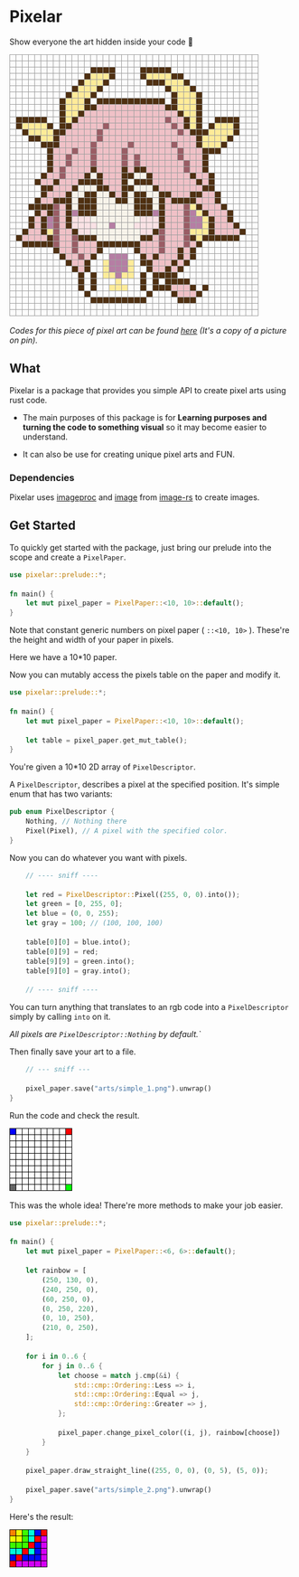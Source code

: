 # Pixelar

Show everyone the art hidden inside your code 🧁

![Alt text](arts/chico.png)

_Codes for this piece of pixel art can be found [here](src\drawings\custom\chico.rs) (It's a copy of a picture on pin)._

## What

Pixelar is a package that provides you simple API to create pixel arts using rust code.

- The main purposes of this package is for **Learning purposes and turning the code to something visual** so it may become easier to understand.

- It can also be use for creating unique pixel arts and FUN.

### Dependencies

Pixelar uses [imageproc](https://github.com/image-rs/imageproc) and [image](https://github.com/image-rs/image) from [image-rs](https://github.com/image-rs) to create images.

## Get Started

To quickly get started with the package, just bring our prelude into the scope and create a `PixelPaper`.

``` rust
use pixelar::prelude::*;

fn main() {
    let mut pixel_paper = PixelPaper::<10, 10>::default();
}
```

Note that constant generic numbers on pixel paper ( `::<10, 10>` ). These're the height and width of your paper in pixels.

Here we have a 10*10 paper.

Now you can mutably access the pixels table on the paper and modify it.

``` rust
use pixelar::prelude::*;

fn main() {
    let mut pixel_paper = PixelPaper::<10, 10>::default();

    let table = pixel_paper.get_mut_table();
}
```

You're given a 10*10 2D array of `PixelDescriptor`.

A `PixelDescriptor`, describes a pixel at the specified position. It's simple enum that has two variants:

``` rust
pub enum PixelDescriptor {
    Nothing, // Nothing there
    Pixel(Pixel), // A pixel with the specified color.
}
```

Now you can do whatever you want with pixels.

``` rust
    // ---- sniff ----

    let red = PixelDescriptor::Pixel((255, 0, 0).into());
    let green = [0, 255, 0];
    let blue = (0, 0, 255);
    let gray = 100; // (100, 100, 100)

    table[0][0] = blue.into();
    table[0][9] = red;
    table[9][9] = green.into();
    table[9][0] = gray.into();
 
    // ---- sniff ----
```

You can turn anything that translates to an rgb code into a `PixelDescriptor` simply by calling `into` on it.

_All pixels are `PixelDescriptor::Nothing` by default.`_

Then finally save your art to a file.

``` rust
    // --- sniff ---

    pixel_paper.save("arts/simple_1.png").unwrap()
}
```

Run the code and check the result.

![Alt text](arts/simple_1.png)

This was the whole idea! There're more methods to make your job easier.

``` rust
use pixelar::prelude::*;

fn main() {
    let mut pixel_paper = PixelPaper::<6, 6>::default();

    let rainbow = [
        (250, 130, 0),
        (240, 250, 0),
        (60, 250, 0),
        (0, 250, 220),
        (0, 10, 250),
        (210, 0, 250),
    ];

    for i in 0..6 {
        for j in 0..6 {
            let choose = match j.cmp(&i) {
                std::cmp::Ordering::Less => i,
                std::cmp::Ordering::Equal => j,
                std::cmp::Ordering::Greater => j,
            };

            pixel_paper.change_pixel_color((i, j), rainbow[choose])
        }
    }

    pixel_paper.draw_straight_line((255, 0, 0), (0, 5), (5, 0));

    pixel_paper.save("arts/simple_2.png").unwrap()
}

```

Here's the result:

![Alt text](arts/simple_2.png)
